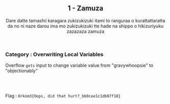 <h2 align=center> 1 - Zamuza </h2>
<p align=center>Dare datte tamashii karagara zukizukizuki itami to ranguraa o kurattattaratta da no ni naze darou ima mo zukizukizuki tte hade na shippo o hikizuriyuku zazazaza zamuza</p>

</br>
<h3> Category : Overwriting Local Variables</h3> 

Overflow `gets` input to change variable value from "gravywhoopsie" to "objectionably"

</br>
</br>

Flag : `Orkom3{Oops, did that hurt?_bb0cee1c1db07f18}`